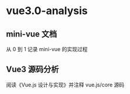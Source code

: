 # vue3.0-analysis

## mini-vue 文档

从 0 到 1 记录 mini-vue 的实现过程

## Vue3 源码分析

阅读《Vue.js 设计与实现》并注释 vue.js/core 源码